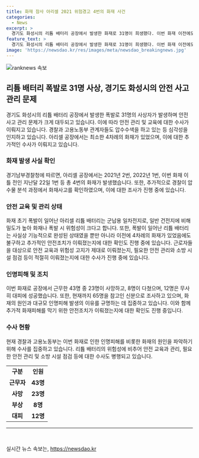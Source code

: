 ```yaml
---
title: 화재 참사 아리셀 2021 위험경고 4번의 화재 사건
categories:
  - News
excerpt: >
  경기도 화성시의 리튬 배터리 공장에서 발생한 화재로 31명이 희생했다. 이번 화재 이전에도 4차례의 화재가 있었으며, 안전 교육 부족과 안전조치 미흡이 거론되고 있다. 공장은 3건의 화재를 추가적으로 확인했고, 경찰은 화재 원인과 안전조치 실행 여부를 조사 중이다. 공장에서 근무하던 43명 중 23명이 사망하고, 8명이 부상을 입었으며, 12명은 무사히 대피했다. 경찰은 근로자들을 대상으로 안전 교육과 안전 관리를 제대로 했는지, 소방 시설 점검을 포함한 안전 조치를 조사 중이다.
feature_text: >
  경기도 화성시의 리튬 배터리 공장에서 발생한 화재로 31명이 희생했다. 이번 화재 이전에도 4차례의 화재가 있었으며, 안전 교육 부족과 안전조치 미흡이 거론되고 있다. 공장은 3건의 화재를 추가적으로 확인했고, 경찰은 화재 원인과 안전조치 실행 여부를 조사 중이다. 공장에서 근무하던 43명 중 23명이 사망하고, 8명이 부상을 입었으며, 12명은 무사히 대피했다. 경찰은 근로자들을 대상으로 안전 교육과 안전 관리를 제대로 했는지, 소방 시설 점검을 포함한 안전 조치를 조사 중이다.
image: 'https://newsdao.kr/res/images/meta/newsdao_breakingnews.jpg'
---
```


<p><img src="https://newsdao.kr/res/images/meta/newsdao_breakingnews.jpg" alt="ranknews 속보" /></p>

<h2 data-ke-size="size26">리튬 배터리 폭발로 31명 사상, 경기도 화성시의 안전 사고 관리 문제</h2>

<p data-ke-size="size16">경기도 화성시의 리튬 배터리 공장에서 발생한 폭발로 31명의 사상자가 발생하며 안전 사고 관리 문제가 크게 대두되고 있습니다. 이에 따라 안전 관리 및 교육에 대한 수사가 이뤄지고 있습니다. 경찰과 고용노동부 관계자들도 압수수색을 하고 있는 등 심각성을 인지하고 있습니다. 아리셀 공장에서는 최소한 4차례의 화재가 있었으며, 이에 대한 추가적인 수사가 이뤄지고 있습니다.</p>

<h3 data-ke-size="size24">화재 발생 사실 확인</h3>

<p data-ke-size="size16">경기남부경찰청에 따르면, 아리셀 공장에서는 2021년 2번, 2022년 1번, 이번 화재 이틀 전인 지난달 22일 1번 등 총 4번의 화재가 발생했습니다. 또한, 추가적으로 경찰이 압수물 분석 과정에서 화재사고를 확인하였으며, 이에 대한 조사가 진행 중에 있습니다.</p>

<h3 data-ke-size="size24">안전 교육 및 관리 상태</h3>

<p data-ke-size="size16">화재 초기 폭발이 일어난 아리셀 리튬 배터리는 군납용 일차전지로, 일반 건전지에 비해 밀도가 높아 화재나 폭발 시 위험성이 크다고 합니다. 또한, 폭발이 일어난 리튬 배터리는 사실상 기능적으로 완성된 상태였을 뿐만 아니라 이전에 4차례의 화재가 있었음에도 불구하고 추가적인 안전조치가 이뤄졌는지에 대한 확인도 진행 중에 있습니다. 근로자들을 대상으로 안전 교육과 위험성 고지가 제대로 이뤄졌는지, 필요한 안전 관리와 소방 시설 점검 등이 적절히 이뤄졌는지에 대한 수사가 진행 중에 있습니다.</p>

<h3 data-ke-size="size24">인명피해 및 조치</h3>

<p data-ke-size="size16">이번 화재로 공장에서 근무한 43명 중 23명이 사망하고, 8명이 다쳤으며, 12명은 무사히 대피에 성공했습니다. 또한, 현재까지 65명을 참고인 신분으로 조사하고 있으며, 화재의 원인과 대규모 인명피해 발생의 이유를 규명하는 데 집중하고 있습니다. 이와 함께 추가적 화재피해를 막기 위한 안전조치가 이뤄졌는지에 대한 확인도 진행 중입니다.</p>

<h3 data-ke-size="size24">수사 현황</h3>

<p data-ke-size="size16">현재 경찰과 고용노동부는 이번 화재로 인한 인명피해를 비롯한 화재의 원인을 파악하기 위해 수사를 집중하고 있습니다. 리튬 배터리의 위험성에 비추어 안전 교육과 관리, 필요한 안전 관리 및 소방 시설 점검 등에 대한 수사도 병행되고 있습니다.</p>

<table>
    <tbody>
        <tr>
            <td style="text-align: center; height: 17px;"><b>구분</b></td>
            <td style="text-align: center; height: 17px;"><b>인원</b></td>
        </tr>
        <tr>
            <td style="text-align: center; height: 17px;"><b>근무자</b></td>
            <td style="text-align: center; height: 17px;"><b>43명</b></td>
        </tr>
        <tr>
            <td style="text-align: center; height: 17px;"><b>사망</b></td>
            <td style="text-align: center; height: 17px;"><b>23명</b></td>
        </tr>
        <tr>
            <td style="text-align: center; height: 17px;"><b>부상</b></td>
            <td style="text-align: center; height: 17px;"><b>8명</b></td>
        </tr>
        <tr>
            <td style="text-align: center; height: 17px;"><b>대피</b></td>
            <td style="text-align: center; height: 17px;"><b>12명</b></td>
        </tr>
    </tbody>
</table>

<hr>

<p data-ke-size="size16">&nbsp;</p>
실시간 뉴스 속보는, <a href="https://newsdao.kr" rel="dofollow">https://newsdao.kr</a>


